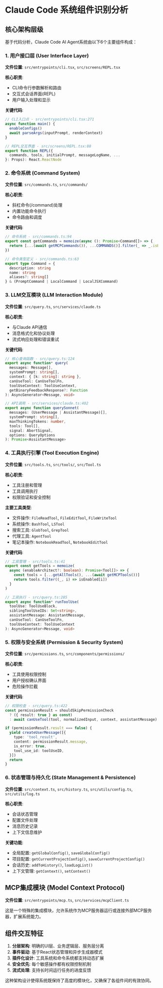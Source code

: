 # Claude Code 系统组件识别分析

## 核心架构层级

基于代码分析，Claude Code AI Agent系统由以下6个主要组件构成：

### 1. 用户接口层 (User Interface Layer)
**文件位置**: `src/entrypoints/cli.tsx`, `src/screens/REPL.tsx`

**核心职责**:
- CLI命令行参数解析和路由
- 交互式会话界面(REPL)
- 用户输入处理和显示

**关键代码**:
```typescript
// CLI入口点 - src/entrypoints/cli.tsx:271
async function main() {
  enableConfigs()
  await parseArgs(inputPrompt, renderContext)
}

// REPL交互界面 - src/screens/REPL.tsx:88
export function REPL({
  commands, tools, initialPrompt, messageLogName, ...
}: Props): React.ReactNode
```

### 2. 命令系统 (Command System)
**文件位置**: `src/commands.ts`, `src/commands/`

**核心职责**:
- 斜杠命令(/command)处理
- 内置功能命令执行
- 命令路由和调度

**关键代码**:
```typescript
// 命令系统 - src/commands.ts:94
export const getCommands = memoize(async (): Promise<Command[]> => {
  return [...(await getMCPCommands()), ...COMMANDS()].filter(_ => _.isEnabled)
})

// 命令类型定义 - src/commands.ts:63
export type Command = {
  description: string
  name: string
  aliases?: string[]
} & (PromptCommand | LocalCommand | LocalJSXCommand)
```

### 3. LLM交互模块 (LLM Interaction Module)
**文件位置**: `src/query.ts`, `src/services/claude.ts`

**核心职责**:
- 与Claude API通信
- 消息格式化和协议处理
- 流式响应处理和错误重试

**关键代码**:
```typescript
// 核心查询函数 - src/query.ts:124
export async function* query(
  messages: Message[],
  systemPrompt: string[],
  context: { [k: string]: string },
  canUseTool: CanUseToolFn,
  toolUseContext: ToolUseContext,
  getBinaryFeedbackResponse?: Function
): AsyncGenerator<Message, void>

// API调用 - src/services/claude.ts:402
export async function querySonnet(
  messages: (UserMessage | AssistantMessage)[],
  systemPrompt: string[],
  maxThinkingTokens: number,
  tools: Tool[],
  signal: AbortSignal,
  options: QueryOptions
): Promise<AssistantMessage>
```

### 4. 工具执行引擎 (Tool Execution Engine)
**文件位置**: `src/tools.ts`, `src/tools/`, `src/Tool.ts`

**核心职责**:
- 工具注册和管理
- 工具调用执行
- 权限验证和安全控制

**主要工具类型**:
- 文件操作: `FileReadTool`, `FileEditTool`, `FileWriteTool`
- 系统操作: `BashTool`, `LSTool`
- 搜索工具: `GlobTool`, `GrepTool`
- 代理工具: `AgentTool`
- 笔记本操作: `NotebookReadTool`, `NotebookEditTool`

**关键代码**:
```typescript
// 工具管理 - src/tools.ts:41
export const getTools = memoize(
  async (enableArchitect?: boolean): Promise<Tool[]> => {
    const tools = [...getAllTools(), ...(await getMCPTools())]
    return tools.filter((_, i) => isEnabled[i])
  }
)

// 工具执行 - src/query.ts:285
export async function* runToolUse(
  toolUse: ToolUseBlock,
  siblingToolUseIDs: Set<string>,
  assistantMessage: AssistantMessage,
  canUseTool: CanUseToolFn,
  toolUseContext: ToolUseContext
): AsyncGenerator<Message, void>
```

### 5. 权限与安全系统 (Permission & Security System)
**文件位置**: `src/permissions.ts`, `src/components/permissions/`

**核心职责**:
- 工具使用权限控制
- 用户授权确认界面
- 危险操作拦截

**关键代码**:
```typescript
// 权限检查 - src/query.ts:422
const permissionResult = shouldSkipPermissionCheck
  ? ({ result: true } as const)
  : await canUseTool(tool, normalizedInput, context, assistantMessage)

if (permissionResult.result === false) {
  yield createUserMessage([{
    type: 'tool_result',
    content: permissionResult.message,
    is_error: true,
    tool_use_id: toolUseID,
  }])
  return
}
```

### 6. 状态管理与持久化 (State Management & Persistence)
**文件位置**: `src/context.ts`, `src/history.ts`, `src/utils/config.ts`, `src/utils/log.ts`

**核心职责**:
- 会话状态管理
- 配置文件处理
- 消息历史记录
- 上下文信息维护

**关键功能**:
- 全局配置: `getGlobalConfig()`, `saveGlobalConfig()`
- 项目配置: `getCurrentProjectConfig()`, `saveCurrentProjectConfig()`
- 会话历史: `addToHistory()`, `loadLogList()`
- 上下文管理: `getContext()`, `setContext()`

## MCP集成模块 (Model Context Protocol)
**文件位置**: `src/entrypoints/mcp.ts`, `src/services/mcpClient.ts`

这是一个特殊的集成模块，允许系统作为MCP服务器运行或连接外部MCP服务器，扩展系统能力。

## 组件交互特征

1. **分层架构**: 明确的UI层、业务逻辑层、服务层分离
2. **事件驱动**: 基于React状态管理和异步生成器模式
3. **插件化设计**: 工具系统和命令系统都支持动态扩展
4. **安全优先**: 每个敏感操作都有权限控制机制
5. **流式处理**: 支持长时间运行任务的进度反馈

这种架构设计使得系统既保持了高度的模块化，又确保了各组件间的有效协同。